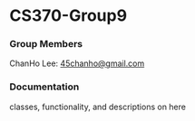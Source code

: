 # CS370-Group9

### Group Members

ChanHo Lee: 45chanho@gmail.com

### Documentation

classes, functionality, and descriptions on here